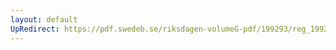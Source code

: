 ```yaml
---
layout: default
UpRedirect: https://pdf.swedeb.se/riksdagen-volumeG-pdf/199293/reg_199293/reg_199293_0239.pdf
---
```

